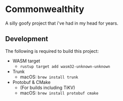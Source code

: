 # Commonwealthity

A silly goofy project that i've had in my head for years.

## Development

The following is required to build this project:

* WASM target
  * `rustup target add wasm32-unknown-unknown`
* Trunk
  * macOS: `brew install trunk`
* Protobuf & CMake
  * (For builds including TiKV)
  * macOS: `brew install protobuf cmake`
